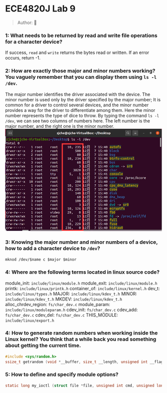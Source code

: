 # ECE4820J Lab 9

> Author: :car:

### 1: What needs to be returned by read and write file operations for a character device?

If success, `read` and `write` returns the bytes read or written. If an error occurs, return -1.

### 2: How are exactly those major and minor numbers working? You vaguely remember that you can display them using `ls -l /dev`.
The major number identifies the driver associated with the device. The minor number is used only by the driver specified by the major number; It is common for a driver to control several devices, and the minor number provides a way for the driver to differentiate among them. Here the minor number represents the type of dice to throw.
By typing the command `ls -l /dev`, we can see two columns of numbers here. The left number is the major number, and the right one is the minor number.
![](dev.png)

### 3: Knowing the major number and minor numbers of a device, how to add a character device to `/dev`?
`mknod /dev/$name c $major $minor`

### 4: Where are the following terms located in linux source code?
module_init: `include/linux/module.h`
module_exit: `include/linux/module.h`
printk: `include/linux/printk.h`
container_of: `include/linux/kernel.h`
dev_t: `include/linux/types.h`
MAJOR: `include/linux/kdev_t.h`
MINOR: `include/linux/kdev_t.h`
MKDEV: `include/linux/kdev_t.h`
alloc_chrdev_region: `fs/char_dev.c`
module_param: `include/linux/moduleparam.h`
cdev_init: `fs/char_dev.c`
cdev_add: `fs/char_dev.c`
cdev_del: `fs/char_dev.c`
THIS_MODULE: `include/linux/export.h`

### 4: How to generate random numbers when working inside the Linux kernel? You think that a while back you read something about getting the current time.
```c
#include <sys/random.h>
ssize_t getrandom (void *__buffer, size_t __length, unsigned int __flags) __wur;
```

### 5: How to define and specify module options?
```c
static long my_ioctl (struct file *file, unsigned int cmd, unsigned long arg);
```
